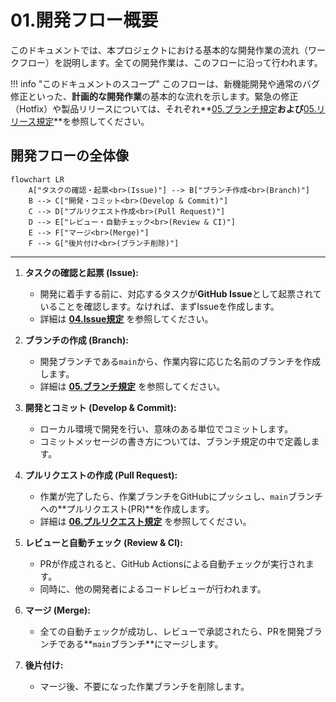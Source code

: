 # 01.開発フロー概要

このドキュメントでは、本プロジェクトにおける基本的な開発作業の流れ（ワークフロー）を説明します。全ての開発作業は、このフローに沿って行われます。

!!! info
"このドキュメントのスコープ" このフローは、新機能開発や通常のバグ修正といった、**計画的な開発作業**の基本的な流れを示します。緊急の修正（Hotfix）や製品リリースについては、それぞれ**[05.ブランチ規定](./05_ブランチ規定.md)**および**[05.リリース規定](../05_リリース規定/README.md)**を参照してください。

## 開発フローの全体像

```mermaid
flowchart LR
    A["タスクの確認・起票<br>(Issue)"] --> B["ブランチ作成<br>(Branch)"]
    B --> C["開発・コミット<br>(Develop & Commit)"]
    C --> D["プルリクエスト作成<br>(Pull Request)"]
    D --> E["レビュー・自動チェック<br>(Review & CI)"]
    E --> F["マージ<br>(Merge)"]
    F --> G["後片付け<br>(ブランチ削除)"]
```

---

1. **タスクの確認と起票 (Issue):**
   - 開発に着手する前に、対応するタスクが**GitHub
     Issue**として起票されていることを確認します。なければ、まずIssueを作成します。
   - 詳細は **[04.Issue規定](./04_Issue規定.md)** を参照してください。

2. **ブランチの作成 (Branch):**
   - 開発ブランチである`main`から、作業内容に応じた名前のブランチを作成します。
   - 詳細は **[05.ブランチ規定](./05_ブランチ規定.md)** を参照してください。

3. **開発とコミット (Develop & Commit):**
   - ローカル環境で開発を行い、意味のある単位でコミットします。
   - コミットメッセージの書き方については、ブランチ規定の中で定義します。

4. **プルリクエストの作成 (Pull Request):**
   - 作業が完了したら、作業ブランチをGitHubにプッシュし、`main`ブランチへの**プルリクエスト(PR)**を作成します。
   - 詳細は **[06.プルリクエスト規定](./06_プルリクエスト規定.md)**
     を参照してください。

5. **レビューと自動チェック (Review & CI):**
   - PRが作成されると、GitHub Actionsによる自動チェックが実行されます。
   - 同時に、他の開発者によるコードレビューが行われます。

6. **マージ (Merge):**
   - 全ての自動チェックが成功し、レビューで承認されたら、PRを開発ブランチである**`main`ブランチ**にマージします。

7. **後片付け:**
   - マージ後、不要になった作業ブランチを削除します。
